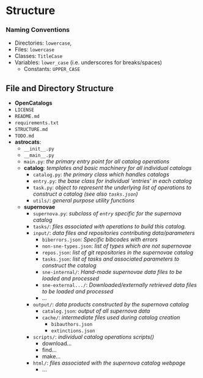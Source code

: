 # Structure #

### Naming Conventions ###
-   Directories: `lowercase`,  
-   Files: `lowercase`  
-   Classes: `TitleCase`  
-   Variables: `lower_case` (i.e. underscores for breaks/spaces)
    -   Constants: `UPPER_CASE`


## File and Directory Structure ##
-   **OpenCatalogs**
-   `LICENSE`
-   `README.md`
-   `requirements.txt`
-   `STRUCTURE.md`
-   `TODO.md`
-   **astrocats**:
    -   `__init__.py`
    -   `__main__.py`
    -   `main.py`:  *the primary entry point for all catalog operations*
    -   **catalog**: *templates and basic machinery for all individual catalogs*
        -   `catalog.py`: *the primary class which handles catalogs*
        -   `entry.py`: *the base class for individual 'entries' in each catalog*
        -   `task.py`: *object to represent the underlying list of operations to construct a catalog (see also `tasks.json`)*
        -   `utils/`: *general purpose utility functions*
    -   **supernovae**
        -   `supernova.py`: *subclass of `entry` specific for the supernova catalog*
        -   `tasks/`: *files associated with operations to build this catalog.*
        -   `input/`: *data files and repositories contributing data/parameters*
            -   `biberrors.json`: *Specific bibcodes with errors*
            -   `non-sne-types.json`: *list of types which are *not* supernovae*
            -   `repos.json`: *list of git repositories in the supernovae catalog*
            -   `tasks.json`: *list of tasks and associated parameters to construct the catalog*
            -   `sne-internal/`: *Hand-made supernovae data files to be loaded and processed*
            -   `sne-external.../`: *Downloaded/externally retrieved data files to be loaded and processed*
            -   ...
        -   `output/`: *data products constructed by the supernova catalog*
            -   `catalog.json`: *output of all supernova data*
            -   `cache/`: *intermediate files used during catalog creation*
                -   `bibauthors.json`
                -   `extinctions.json`
        -   `scripts/`: *individual catalog operations scripts()*
            -   download...
            -   find...
            -   make...
        -   `html/`: *files associated with the supernova catalog webpage*
            -   ...
